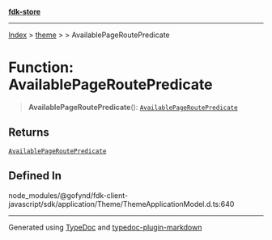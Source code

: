[**fdk-store**](../../../README.md)
***

[Index](../../../API.md) > [theme](../../README.md) > [<internal>](../README.md) > AvailablePageRoutePredicate

# Function: AvailablePageRoutePredicate

> **AvailablePageRoutePredicate**(): [`AvailablePageRoutePredicate`](../type-aliases/type-alias.AvailablePageRoutePredicate.md)

## Returns

[`AvailablePageRoutePredicate`](../type-aliases/type-alias.AvailablePageRoutePredicate.md)

## Defined In

node\_modules/@gofynd/fdk-client-javascript/sdk/application/Theme/ThemeApplicationModel.d.ts:640

***
Generated using [TypeDoc](https://typedoc.org/) and [typedoc-plugin-markdown](https://www.npmjs.com/package/typedoc-plugin-markdown)
